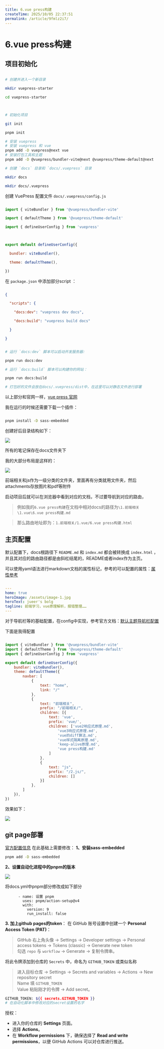 ```yaml
---
title: 6.vue press构建
createTime: 2025/10/05 22:37:51
permalink: /article/9fmlz2i7/
---
```

# 6.vue press构建

  

## 项目初始化

```bash

# 创建并进入一个新目录

mkdir vuepress-starter

cd vuepress-starter

  

# 初始化项目

git init

pnpm init

# 安装 vuepress
# 安装 vuepress 和 vue
pnpm add -D vuepress@next vue
# 安装打包工具和主题
pnpm add -D @vuepress/bundler-vite@next @vuepress/theme-default@next

# 创建 `docs` 目录和 `docs/.vuepress` 目录

mkdir docs

mkdir docs/.vuepress

```

创建 VuePress 配置文件 `docs/.vuepress/config.js`

```js

import { viteBundler } from '@vuepress/bundler-vite'

import { defaultTheme } from '@vuepress/theme-default'

import { defineUserConfig } from 'vuepress'

  

export default defineUserConfig({

  bundler: viteBundler(),

  theme: defaultTheme(),

})

```

在 `package.json` 中添加部分script ：

```json

{

  "scripts": {

    "docs:dev": "vuepress dev docs",

    "docs:build": "vuepress build docs"

  }

}

```

```bash

# 运行 `docs:dev` 脚本可以启动开发服务器:

pnpm run docs:dev

# 运行 `docs:build` 脚本可以构建你的网站：

pnpm run docs:build

# 打包好的文件会放在docs/.vuepress/dist中，在这里可以对静态文件进行部署

```

  

以上部分和官网一样，[vue press 官网](https://vuepress.vuejs.org/zh/guide/getting-started.html#%E5%88%9B%E5%BB%BA%E9%A1%B9%E7%9B%AE)

我在运行的时候还需要下载一个插件：

```bash

pnpm install -D sass-embedded

```

  

创建好后目录结构如下：

  

![](assets/image-1.png)

  

所有的笔记保存在docs文件夹下

我的大部分布局是这样的：

  

![](assets/image-2.png)

  

前端相关和js作为一级分类的文件夹，里面再有分类就用文件夹，然后attachments存放图片和pdf等附件

  

启动项目后就可以在浏览器中看到对应的文档，不过要导航到对应的路由，

> 例如我的`6.vue press构建`在文档中相对docs的路径为`\1.前端相关\1.vue\6.vue press构建.md`

> 那么路由地址即为：`1.前端相关/1.vue/6.vue press构建.html`

  

## 主页配置

默认配置下，docs根路径下 `README.md` 和 `index.md` 都会被转换成 `index.html` ，并且其对应的路由路径都是由斜杠结尾的，README或者index作为主页。

可以使用yaml语法进行markdown文档的属性标记，参考的可以配置的属性：[属性参考](https://vuepress.vuejs.org/zh/reference/frontmatter.html)


```yaml

---
home: true
heroImage: /assets/image-1.jpg
heroText: jueer's bolg
tagline: 前端学习，vue原理解析，报错整理……
---

```

  
对于导航栏等的基础配置，在config中实现，参考官方文档：[默认主题导航栏配置](https://vuepress.vuejs.org/zh/guide/theme.html#%E9%BB%98%E8%AE%A4%E4%B8%BB%E9%A2%98)
  

下面是我得配置

```js

import { viteBundler } from '@vuepress/bundler-vite'
import { defaultTheme } from '@vuepress/theme-default'
import { defineUserConfig } from 'vuepress'

export default defineUserConfig({
    bundler: viteBundler(),
    theme: defaultTheme({
        navbar: [
            {
                text: "home",
                link: "/"
            },
            {
                text: "前端相关",
                prefix: "/前端相关/",
                children: [{
                    text: 'vue',
                    prefix: 'vue/',
                    children: ['vue2响应式原理.md',
                        'vue3响应式原理.md',
                        'vue的diff算法.md',
                        'vue样式隔离原理.md',
                        'keep-alive原理.md',
                        'vue press构建.md'
                    ]
                },
                {
                    text: "js",
                    prefix: "/2.js/",
                    children: []
                }]
            },
        ]
    }),
})
```

效果如下：

  

![](assets/image-3.png)

## git page部署

[官方配置信息](https://vuepress.vuejs.org/zh/guide/deployment.html#github-pages)
在此基础上需要修改：
**1、安装sass-embedded**
```bash
pnpm add -D sass-embedded
```
**2、设置自动化进程中的pnpm的版本**

![](assets/image-4.png)

将docs.yml中pnpm部分修改成如下部分
```
      - name: 设置 pnpm
        uses: pnpm/action-setup@v4
        with:
          version: 9
          run_install: false
```

**3. 加上github pages的token**：
在 GitHub 账号设置中创建一个 **Personal Access Token (PAT)**：
> GitHub 右上角头像 → Settings → Developer settings → Personal access tokens → Tokens (classic) → Generate new token  
   勾选 `repo` 与 `workflow` → Generate → 复制令牌串。

将此令牌添加到仓库的 `Secrets` 中，命名为 `GITHUB_TOKEN` 或类似名称
>进入目标仓库 → Settings → Secrets and variables → Actions → New repository secret  
   Name 填 `GITHUB_TOKEN`  
   Value 粘贴刚才的令牌 → Add secret。
```bash
GITHUB_TOKEN: ${{ secrets.GITHUB_TOKEN }}
# 在自动化脚本中修改对应的secret设置的名字
```
授权：
- 进入你的仓库的 **Settings** 页面。
- 选择 **Actions**。
- 在 **Workflow permissions** 下，确保选择了 **Read and write permissions**，以便 GitHub Actions 可以对仓库进行推送。
